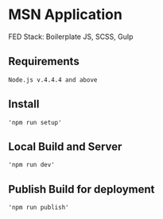 # MSN Application
FED Stack: Boilerplate JS, SCSS, Gulp

## Requirements ##
    Node.js v.4.4.4 and above

## Install ##
    'npm run setup'

## Local Build and Server ##
    'npm run dev'

## Publish Build for deployment ##
    'npm run publish'
